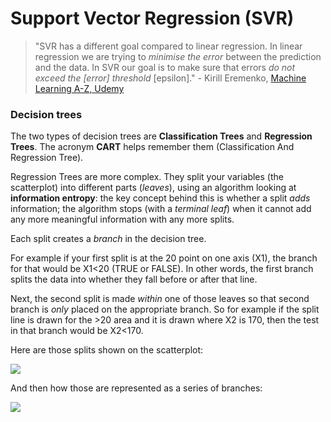 # Support Vector Regression (SVR)

> "SVR has a different goal compared to linear regression. In linear regression we are trying to *minimise the error* between the prediction and the data. In SVR our goal is to make sure that errors *do not exceed the [error] threshold* [epsilon]." - Kirill Eremenko, [Machine Learning A-Z, Udemy](https://www.udemy.com/machinelearning/learn/v4/t/lecture/10459548?start=0)

### Decision trees

The two types of decision trees are **Classification Trees** and **Regression Trees**. The acronym **CART** helps remember them (Classification And Regression Tree).

Regression Trees are more complex. They split your variables (the scatterplot) into different parts (*leaves*), using an algorithm looking at **information entropy**: the key concept behind this is whether a split *adds* information; the algorithm stops (with a *terminal leaf*) when it cannot add any more meaningful information with any more splits.

Each split creates a *branch* in the decision tree.

For example if your first split is at the 20 point on one axis (X1), the branch for that would be X1<20 (TRUE or FALSE). In other words, the first branch splits the data into whether they fall before or after that line.

Next, the second split is made *within* one of those leaves so that second branch is *only* placed on the appropriate branch. So for example if the split line is drawn for the >20 area and it is drawn where X2 is 170, then the test in that branch would be X2<170.

Here are those splits shown on the scatterplot:

![](svr_scatter)

And then how those are represented as a series of branches:

![](svr_tree)
